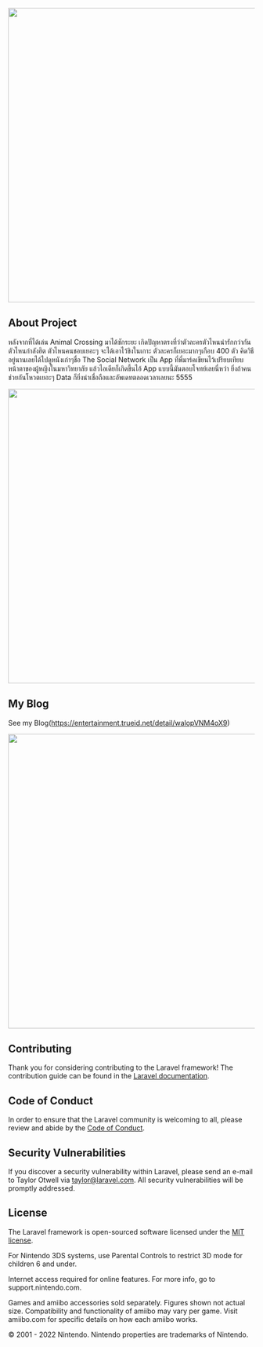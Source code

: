 <p align="center"><img src="https://img-prod.api-onscene.com/cdn-cgi/image/format=auto%2Cwidth=1600%2Cheight=900/https://sls-prod.api-onscene.com/partner_files/trueidintrend/163288/1_1320.png" width="600"></p>


## About Project

หลังจากที่ได้เล่น Animal Crossing มาได้ซักระยะ เกิดปัญหาตรงที่ว่าตัวละครตัวไหนน่ารักกว่ากัน ตัวไหนกำลังฮิต ตัวไหนคนชอบเยอะๆ จะได้เอาไว้ขิงในเกาะ ตัวละครก็เยอะมากๆเกือบ 400 ตัว คิดวิธีอยู่นานเลยได้ไปดูหนังเก่าๆชื่อ The Social Network เป็น App ที่พี่มาร์คเขียนไว้เปรียบเทียบหน้าตาของผู้หญิงในมหาวิทยาลัย แล้วไอเดียก็เกิดขึ้นไอ้ App แบบนี้มันตอบโจทย์เลยนี่หว่า ยิ่งถ้าคนช่วยกันโหวตเยอะๆ Data ก็ยิ่งน่าเชื่อถือและอัพเดทตลอดเวลาเลยนะ 5555

<p align="center"><img src="https://img-prod.api-onscene.com/cdn-cgi/image/format=auto%2Cwidth=1600%2Cheight=900/https://sls-prod.api-onscene.com/partner_files/trueidintrend/163288/2_1556.png" width="600"></p>

## My Blog
See my Blog(https://entertainment.trueid.net/detail/walopVNM4oX9)

<p align="center"><img src="https://img-prod.api-onscene.com/cdn-cgi/image/format=auto%2Cwidth=1600%2Cheight=900/https://sls-prod.api-onscene.com/partner_files/trueidintrend/163288/%E0%B9%80%E0%B8%94%E0%B8%AD%E0%B8%B0%20%E0%B9%82%E0%B8%8B%E0%B9%80%E0%B8%8A%E0%B8%B5%E0%B8%A2%E0%B8%A5%20%E0%B9%80%E0%B8%99%E0%B9%87%E0%B8%95%E0%B9%80%E0%B8%A7%E0%B8%B4%E0%B8%A3%E0%B9%8C%E0%B8%84%E0%B9%81%E0%B8%A3%E0%B8%87%E0%B8%9A%E0%B8%B1%E0%B8%99%E0%B8%94%E0%B8%B2%E0%B8%A5%E0%B9%83%E0%B8%88%E0%B8%88%E0%B8%B2%E0%B8%81%E0%B8%A1%E0%B8%B2%E0%B8%A3%E0%B9%8C%E0%B8%81%20%E0%B8%8B%E0%B8%B1%E0%B8%84%E0%B9%80%E0%B8%84%E0%B8%AD%E0%B8%A3%E0%B9%8C%E0%B9%80%E0%B8%9A%E0%B8%B4%E0%B8%A3%E0%B9%8C%E0%B8%813.jpg" width="600"></p>

## Contributing

Thank you for considering contributing to the Laravel framework! The contribution guide can be found in the [Laravel documentation](https://laravel.com/docs/contributions).

## Code of Conduct

In order to ensure that the Laravel community is welcoming to all, please review and abide by the [Code of Conduct](https://laravel.com/docs/contributions#code-of-conduct).

## Security Vulnerabilities

If you discover a security vulnerability within Laravel, please send an e-mail to Taylor Otwell via [taylor@laravel.com](mailto:taylor@laravel.com). All security vulnerabilities will be promptly addressed.

## License


The Laravel framework is open-sourced software licensed under the [MIT license](https://opensource.org/licenses/MIT).

For Nintendo 3DS systems, use Parental Controls to restrict 3D mode for children 6 and under.

Internet access required for online features. For more info, go to support.nintendo.com.

Games and amiibo accessories sold separately. Figures shown not actual size. Compatibility and functionality of amiibo may vary per game. Visit amiibo.com for specific details on how each amiibo works.

© 2001 - 2022 Nintendo. Nintendo properties are trademarks of Nintendo.

